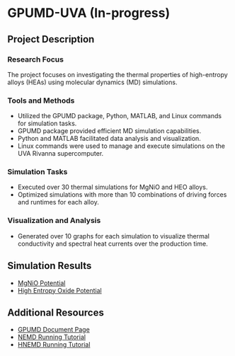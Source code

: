 # GPUMD-UVA (In-progress)

## Project Description

### Research Focus
The project focuses on investigating the thermal properties of high-entropy alloys (HEAs) using molecular dynamics (MD) simulations.

### Tools and Methods
- Utilized the GPUMD package, Python, MATLAB, and Linux commands for simulation tasks.
- GPUMD package provided efficient MD simulation capabilities.
- Python and MATLAB facilitated data analysis and visualization.
- Linux commands were used to manage and execute simulations on the UVA Rivanna supercomputer.

### Simulation Tasks
- Executed over 30 thermal simulations for MgNiO and HEO alloys.
- Optimized simulations with more than 10 combinations of driving forces and runtimes for each alloy.

### Visualization and Analysis
- Generated over 10 graphs for each simulation to visualize thermal conductivity and spectral heat currents over the production time.

## Simulation Results
- [MgNiO Potential](./MgNiO/)
- [High Entropy Oxide Potential](./HEO/)

## Additional Resources
- [GPUMD Document Page](https://gpumd.org/index.html)
- [NEMD Running Tutorial](https://gpumd.org/tutorials/thermal_transport_nemd.html)
- [HNEMD Running Tutorial](https://gpumd.org/tutorials/thermal_transport_hnemd.html)
